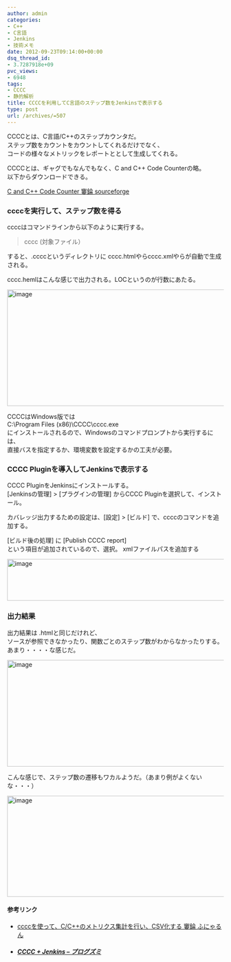 ```yaml
---
author: admin
categories:
- C++
- C言語
- Jenkins
- 技術メモ
date: 2012-09-23T09:14:00+00:00
dsq_thread_id:
- 3.7287918e+09
pvc_views:
- 6948
tags:
- CCCC
- 静的解析
title: CCCCを利用してC言語のステップ数をJenkinsで表示する
type: post
url: /archives/=507
---
```


CCCCとは、C言語/C++のステップカウンタだ。   
ステップ数をカウントをカウントしてくれるだけでなく、   
コードの様々なメトリックをレポートととして生成してくれる。

CCCCとは、ギャグでもなんでもなく、C and C++ Code Counterの略。   
以下からダウンロードできる。

[C and C++ Code Counter 窶錀 sourceforge][1]

### ccccを実行して、ステップ数を得る

ccccはコマンドラインから以下のように実行する。

> cccc (対象ファイル）

すると、.ccccというディレクトリに cccc.htmlやらcccc.xmlやらが自動で生成される。

cccc.hemlはこんな感じで出力される。LOCというのが行数にあたる。

[<img style="background-image: none; border-right-width: 0px; padding-left: 0px; padding-right: 0px; display: inline; border-top-width: 0px; border-bottom-width: 0px; border-left-width: 0px; padding-top: 0px" title="image" border="0" alt="image" src="http://hmi-me.ciao.jp/wordpress/wp-content/uploads/image_thumb22.png" width="561" height="271" />][2]

CCCCはWindows版では   
C:\Program Files (x86)\CCCC\cccc.exe   
にインストールされるので、Windowsのコマンドプロンプトから実行するには、   
直接バスを指定するか、環境変数を設定するかの工夫が必要。

### CCCC Pluginを導入してJenkinsで表示する

CCCC PluginをJenkinsにインストールする。   
[Jenkinsの管理] > [プラグインの管理] からCCCC Pluginを選択して、インストール。

カバレッジ出力するための設定は、[設定] > [ビルド] で、ccccのコマンドを追加する。

[ビルド後の処理] に [Publish CCCC report]   
という項目が追加されているので、選択。 xmlファイルパスを追加する

[<img style="background-image: none; border-bottom: 0px; border-left: 0px; padding-left: 0px; padding-right: 0px; display: inline; border-top: 0px; border-right: 0px; padding-top: 0px" title="image" border="0" alt="image" src="http://hmi-me.ciao.jp/wordpress/wp-content/uploads/image_thumb23.png" width="594" height="97" />][3]

### 出力結果

出力結果は .htmlと同じだけれど、   
ソースが参照できなかったり、関数ごとのステップ数がわからなかったりする。   
あまり・・・・な感じだ。

[<img style="background-image: none; border-right-width: 0px; padding-left: 0px; padding-right: 0px; display: inline; border-top-width: 0px; border-bottom-width: 0px; border-left-width: 0px; padding-top: 0px" title="image" border="0" alt="image" src="http://hmi-me.ciao.jp/wordpress/wp-content/uploads/image_thumb24.png" width="537" height="248" />][4]

こんな感じで、ステップ数の遷移もワカルようだ。（あまり例がよくないな・・・）

[<img style="background-image: none; border-right-width: 0px; padding-left: 0px; padding-right: 0px; display: inline; border-top-width: 0px; border-bottom-width: 0px; border-left-width: 0px; padding-top: 0px" title="image" border="0" alt="image" src="http://hmi-me.ciao.jp/wordpress/wp-content/uploads/image_thumb25.png" width="527" height="235" />][5]

#### 参考リンク

  * [ccccを使って、C/C++のメトリクス集計を行い、CSV化する 窶錀 ふにゃるん][6]
  * ##### [CCCC + Jenkins &#8211; プログズミ][7]

 [1]: http://sourceforge.jp/projects/sfnet_cccc/releases/
 [2]: http://hmi-me.ciao.jp/wordpress/wp-content/uploads/image22.png
 [3]: http://hmi-me.ciao.jp/wordpress/wp-content/uploads/image23.png
 [4]: http://hmi-me.ciao.jp/wordpress/wp-content/uploads/image24.png
 [5]: http://hmi-me.ciao.jp/wordpress/wp-content/uploads/image25.png
 [6]: http://d.hatena.ne.jp/Wacky/20070814/1187096320
 [7]: http://srz-zumix.blogspot.jp/2012/06/cccc-jenkins.html